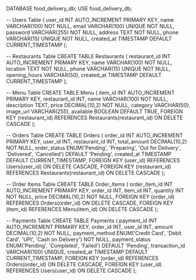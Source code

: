DATABASE food_delivery_db;
USE food_delivery_db;

-- Users Table (
    user_id INT AUTO_INCREMENT PRIMARY KEY,
    name VARCHAR(100) NOT NULL,
    email VARCHAR(100) UNIQUE NOT NULL,
    password VARCHAR(255) NOT NULL,
    address TEXT NOT NULL,
    phone VARCHAR(15) UNIQUE NOT NULL,
    created_at TIMESTAMP DEFAULT CURRENT_TIMESTAMP
);

-- Restaurants Table
CREATE TABLE Restaurants (
    restaurant_id INT AUTO_INCREMENT PRIMARY KEY,
    name VARCHAR(100) NOT NULL,
    location TEXT NOT NULL,
    phone VARCHAR(15) UNIQUE NOT NULL,
    opening_hours VARCHAR(50),
    created_at TIMESTAMP DEFAULT CURRENT_TIMESTAMP
);

-- Menu Table
CREATE TABLE Menu (
    item_id INT AUTO_INCREMENT PRIMARY KEY,
    restaurant_id INT,
    name VARCHAR(100) NOT NULL,
    description TEXT,
    price DECIMAL(10,2) NOT NULL,
    category VARCHAR(50),
    image_url VARCHAR(255),
    available BOOLEAN DEFAULT TRUE,
    FOREIGN KEY (restaurant_id) REFERENCES Restaurants(restaurant_id) ON DELETE CASCADE
);

-- Orders Table
CREATE TABLE Orders (
    order_id INT AUTO_INCREMENT PRIMARY KEY,
    user_id INT,
    restaurant_id INT,
    total_amount DECIMAL(10,2) NOT NULL,
    order_status ENUM('Pending', 'Preparing', 'Out for Delivery', 'Delivered', 'Cancelled') DEFAULT 'Pending',
    created_at TIMESTAMP DEFAULT CURRENT_TIMESTAMP,
    FOREIGN KEY (user_id) REFERENCES Users(user_id) ON DELETE CASCADE,
    FOREIGN KEY (restaurant_id) REFERENCES Restaurants(restaurant_id) ON DELETE CASCADE
);

-- Order Items Table
CREATE TABLE Order_Items (
    order_item_id INT AUTO_INCREMENT PRIMARY KEY,
    order_id INT,
    item_id INT,
    quantity INT NOT NULL,
    price DECIMAL(10,2) NOT NULL,
    FOREIGN KEY (order_id) REFERENCES Orders(order_id) ON DELETE CASCADE,
    FOREIGN KEY (item_id) REFERENCES Menu(item_id) ON DELETE CASCADE
);

-- Payments Table
CREATE TABLE Payments (
    payment_id INT AUTO_INCREMENT PRIMARY KEY,
    order_id INT,
    user_id INT,
    amount DECIMAL(10,2) NOT NULL,
    payment_method ENUM('Credit Card', 'Debit Card', 'UPI', 'Cash on Delivery') NOT NULL,
    payment_status ENUM('Pending', 'Completed', 'Failed') DEFAULT 'Pending',
    transaction_id VARCHAR(100) UNIQUE,
    created_at TIMESTAMP DEFAULT CURRENT_TIMESTAMP,
    FOREIGN KEY (order_id) REFERENCES Orders(order_id) ON DELETE CASCADE,
    FOREIGN KEY (user_id) REFERENCES Users(user_id) ON DELETE CASCADE
);
